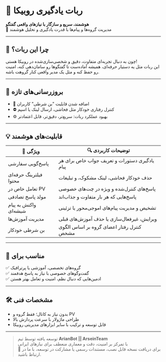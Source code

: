 # 🤖 ربات یادگیری روبیکا

**هوشمند، سریع و سازگار با نیازهای واقعی گفتگو**  
🧠 مدیریت گروه‌ها و پیام‌ها با قدرت یادگیری و تحلیل هوشمند

---

## 🌟 چرا این ربات؟  
چون به دنبال تجربه‌ای متفاوت، دقیق و شخصی‌سازی‌شده در روبیکا هستی!  
این ربات مثل یه دستیار حرفه‌ای، همیشه آماده‌ست تا گفتگوها رو سامان‌دهی کنه، امنیت رو حفظ کنه و مثل یک مدیر واقعی کنار گروهت باشه.

---

## 🚀 بروزرسانی‌های تازه

- 📌 اضافه شدن قابلیت "بن شرطی" کاربران  
- ⛔️ کنترل رفتاری خودکار مثل فحاشی، ارسال لینک یا اسپم  
- ⚙️ بهبود عملکرد ربات: سریع‌تر، دقیق‌تر، قابل اعتمادتر

---

## 💡 قابلیت‌های هوشمند

| 🎯 ویژگی | 🔍 توضیحات کاربردی |
|-----------|------------------|
| پاسخ‌گویی سفارشی | یادگیری دستورات و تعریف جواب خاص برای هر پیام |
| فیلترینگ حرفه‌ای محتوا | حذف خودکار فحاشی، لینک مشکوک، و تبلیغات |
| تعامل خاص در PV | پاسخ‌های کنترل‌شده و ویژه در چت‌های خصوصی |
| مولد پاسخ تصادفی | پاسخ‌هایی که هر بار متفاوت و جذاب‌اند |
| واکنش به پیام شیشه‌ای | تشخیص و مدیریت پیام‌های اموجی‌محور یا تزئینی |
| مدیریت آموزش‌ها | ویرایش، غیرفعال‌سازی یا حذف آموزش‌های قبلی |
| بن شرطی خودکار | کنترل رفتار اعضای گروه بر اساس الگوی مشخص

---

## 🎯 مناسب برای

✅ گروه‌های تخصصی، آموزشی یا پرترافیک  
✅ گفت‌وگوهای خصوصی با نیاز به پاسخ هدفمند  
✅ ادمین‌هایی که دنبال نظم، امنیت و تعامل بهتر هستن  

---

## 🛠 مشخصات فنی

- بدون نیاز به کانال؛ فقط گروه و PV  
- طراحی ماژولار با سرعت پردازش بالا  
- قابل توسعه و ترکیب با سایر ابزارهای مدیریتی روبیکا  

---

> توسعه یافته توسط تیم **ArianBot || ArseinTeam**  
> با تمرکز بر امنیت، دقت و معماری منعطف برای نیازهای ایرانی  
> 📩 برای دریافت نسخه قابل نصب، مستندات رسمی یا مشارکت در توسعه، با ما در ارتباط باشید.
